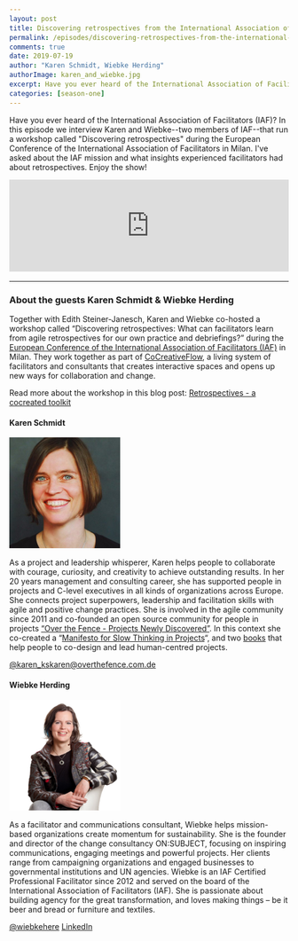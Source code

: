 ```yaml
---
layout: post
title: Discovering retrospectives from the International Association of Facilitators point of view
permalink: /episodes/discovering-retrospectives-from-the-international-association-of-facilitators-point-of-view
comments: true
date: 2019-07-19
author: "Karen Schmidt, Wiebke Herding"
authorImage: karen_and_wiebke.jpg
excerpt: Have you ever heard of the International Association of Facilitators (IAF)? In this episode we interview Karen and Wiebke about "Discovering retrospectives" a workshop they run together with Edith Steiner-Janesch at the European Conference of the International Association of Facilitators
categories: [season-one]
---
```


Have you ever heard of the International Association of Facilitators (IAF)? In this episode we interview Karen and Wiebke--two members of IAF--that run a workshop called "Discovering retrospectives" during the European Conference of the International Association of Facilitators in Milan. I've asked about the IAF mission and what insights experienced facilitators had about retrospectives. Enjoy the show!

<iframe width="100%" height="166" scrolling="no" frameborder="no" allow="autoplay" src="https://w.soundcloud.com/player/?url=https%3A//api.soundcloud.com/tracks/653734718&color=%23ff5500&auto_play=false&hide_related=false&show_comments=true&show_user=true&show_reposts=false&show_teaser=true"></iframe>

---

### About the guests Karen Schmidt & Wiebke Herding

Together with Edith Steiner-Janesch, Karen and Wiebke co-hosted a workshop called “Discovering retrospectives: What can facilitators learn from agile retrospectives for our own practice and debriefings?” during the [European Conference of the International Association of Facilitators (IAF)](https://www.iaf-world.org/site/iafeme2019) in Milan. They work together as part of [CoCreativeFlow](https://www.cocreativeflow.com/), a living system of facilitators and consultants that creates interactive spaces and opens up new ways for collaboration and change. 

Read more about the workshop in this blog post: [Retrospectives - a cocreated toolkit](https://www.onsubject.eu/blog/retrospectives/)


#### Karen Schmidt

<img width="200px" src="/assets/karen_schmidt.png" alt="Karen Schmidt">

As a project and leadership whisperer, Karen helps people to collaborate with courage, curiosity, and creativity to achieve outstanding results. In her 20 years management and consulting career, she has supported people in projects and C-level executives in all kinds of organizations across Europe. She connects project superpowers, leadership and facilitation skills with agile and positive change practices. She is involved in the agile community since 2011 and co-founded an open source community for people in projects [“Over the Fence - Projects Newly Discovered”](http://www.overthefence.com.de/). In this context she co-created a “[Manifesto for Slow Thinking in Projects](https://overthefence.com.de/manifesto/)“, and two [books](https://overthefence.com.de/the-books/) that help people to co-design and lead human-centred projects.

[@karen_ks](http://twitter.com/karen_ks)[karen@overthefence.com.de](mailto:karen@overthefence.com.de) 

  

#### Wiebke Herding

<img width="200px" src="/assets/wiebke_herding.jpg" alt="Wiebke Herding">

As a facilitator and communications consultant, Wiebke helps mission-based organizations create momentum for sustainability. She is the founder and director of the change consultancy ON:SUBJECT, focusing on inspiring communications, engaging meetings and powerful projects. Her clients range from campaigning organizations and engaged businesses to governmental institutions and UN agencies. Wiebke is an IAF Certified Professional Facilitator since 2012 and served on the board of the International Association of Facilitators (IAF). She is passionate about building agency for the great transformation, and loves making things – be it beer and bread or furniture and textiles.

[@wiebkehere](https://twitter.com/wiebkehere) [LinkedIn](https://www.linkedin.com/in/wiebkehere/)
